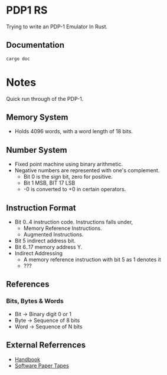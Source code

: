 # PDP1 RS

Trying to write an PDP-1 Emulator In Rust.

## Documentation
```sh
cargo doc
```

# Notes

Quick run through of the PDP-1.

## Memory System
- Holds 4096 words, with a word length of 18 bits.

## Number System
- Fixed point machine using binary arithmetic.
- Negative numbers are represented with one's complement.
  - Bit 0 is the sign bit, zero for positive.
  - Bit 1 MSB, BIT 17 LSB
  - -0 is converted to +0 in certain operators.

## Instruction Format
- Bit 0..4 instruction code. Instructions falls under,
  - Memory Reference Instructions.
  - Augmented Instructions.
- Bit 5 indirect address bit.
- Bit 6..17 memory address Y.
- Indirect Addressing
  - A memory reference instruction with bit 5 as 1 denotes it
  - ???


## References
###  Bits, Bytes & Words
- Bit -> Binary digit 0 or 1
- Byte -> Sequence of 8 bits
- Word -> Sequence of N bits

## External Referrences
- [Handbook](http://www.bitsavers.org/pdf/dec/pdp1/F15D_PDP1_Handbook_Oct63.pdf)
- [Software Paper Tapes](https://github.com/hrvach/fpg1/tree/master/paper_tapes)
